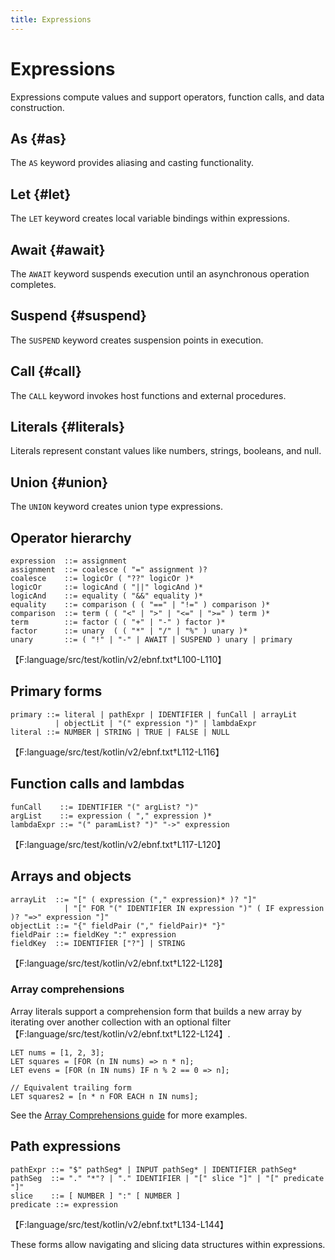 ```yaml
---
title: Expressions
---
```


# Expressions

Expressions compute values and support operators, function calls, and data
construction.

## As {#as}

The `AS` keyword provides aliasing and casting functionality.

## Let {#let}

The `LET` keyword creates local variable bindings within expressions.

## Await {#await}

The `AWAIT` keyword suspends execution until an asynchronous operation completes.

## Suspend {#suspend}

The `SUSPEND` keyword creates suspension points in execution.

## Call {#call}

The `CALL` keyword invokes host functions and external procedures.

## Literals {#literals}

Literals represent constant values like numbers, strings, booleans, and null.

## Union {#union}

The `UNION` keyword creates union type expressions.

## Operator hierarchy

```
expression  ::= assignment
assignment  ::= coalesce ( "=" assignment )?
coalesce    ::= logicOr ( "??" logicOr )*
logicOr     ::= logicAnd ( "||" logicAnd )*
logicAnd    ::= equality ( "&&" equality )*
equality    ::= comparison ( ( "==" | "!=" ) comparison )*
comparison  ::= term ( ( "<" | ">" | "<=" | ">=" ) term )*
term        ::= factor ( ( "+" | "-" ) factor )*
factor      ::= unary  ( ( "*" | "/" | "%" ) unary )*
unary       ::= ( "!" | "-" | AWAIT | SUSPEND ) unary | primary
```
【F:language/src/test/kotlin/v2/ebnf.txt†L100-L110】

## Primary forms

```
primary ::= literal | pathExpr | IDENTIFIER | funCall | arrayLit
          | objectLit | "(" expression ")" | lambdaExpr
literal ::= NUMBER | STRING | TRUE | FALSE | NULL
```
【F:language/src/test/kotlin/v2/ebnf.txt†L112-L116】

## Function calls and lambdas

```
funCall    ::= IDENTIFIER "(" argList? ")"
argList    ::= expression ( "," expression )*
lambdaExpr ::= "(" paramList? ")" "->" expression
```
【F:language/src/test/kotlin/v2/ebnf.txt†L117-L120】

## Arrays and objects

```
arrayLit  ::= "[" ( expression ("," expression)* )? "]"
            | "[" FOR "(" IDENTIFIER IN expression ")" ( IF expression )? "=>" expression "]"
objectLit ::= "{" fieldPair ("," fieldPair)* "}"
fieldPair ::= fieldKey ":" expression
fieldKey  ::= IDENTIFIER ["?"] | STRING
```
【F:language/src/test/kotlin/v2/ebnf.txt†L122-L128】

### Array comprehensions

Array literals support a comprehension form that builds a new array by
iterating over another collection with an optional filter【F:language/src/test/kotlin/v2/ebnf.txt†L122-L124】.

```branchline
LET nums = [1, 2, 3];
LET squares = [FOR (n IN nums) => n * n];
LET evens = [FOR (n IN nums) IF n % 2 == 0 => n];

// Equivalent trailing form
LET squares2 = [n * n FOR EACH n IN nums];
```

See the [Array Comprehensions guide](../guides/array-comprehension.md) for more examples.

## Path expressions

```
pathExpr ::= "$" pathSeg* | INPUT pathSeg* | IDENTIFIER pathSeg*
pathSeg  ::= "." "*"? | "." IDENTIFIER | "[" slice "]" | "[" predicate "]"
slice    ::= [ NUMBER ] ":" [ NUMBER ]
predicate ::= expression
```
【F:language/src/test/kotlin/v2/ebnf.txt†L134-L144】

These forms allow navigating and slicing data structures within expressions.

